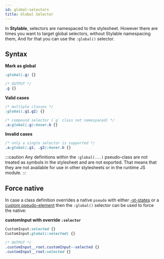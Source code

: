 ```yaml
---
id: global-selectors
title: Global Selector
---
```


In **Stylable**, selectors are namespaced to the stylesheet. However there are times you want to target global selectors, without Stylable namespacing them, And for that you can use the `:global()` selector.

## Syntax

**Mark as global**
```css
:global(.g) {}

/* OUTPUT */
.g {}
```

**Valid cases**
```css
/* multiple classes */
:global(.g1.g2) {}

/* compound selector (`g` class not namespaced) */
.a:global(.g):hover.b {}
```

**Invalid cases**
```css
/* only a single selector is supported */
.a:global(.g1, .g2):hover.b {}
```
:::caution
Any definitions within the `:global(...)` pseudo-class are not treated as symbols in the stylesheet and are not exported. That means that they are not available for use in other stylesheets or in the runtime JS module.
:::

## Force native

In case a class definition overrides a native `pseudo` with either [-st-states](./pseudo-classes.md#define-a-custom-pseudo-class) or a [custom pseudo-element](./pseudo-elements.md#override-a-custom-pseudo-element) then the `:global()` selector can be used to force the native:

**customInput with override `:selector`**
```css
CustomInput:selected {}
CustomInput:global(:selected) {}

/* OUTPUT */
.customInput__root.customInput--selected {}
.customInput__root:selected {}
```
